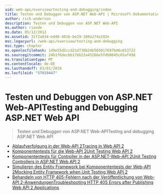 ```yaml
---
uid: web-api/overview/testing-and-debugging/index
title: Testen und Debuggen von ASP.NET Web-API | Microsoft-Dokumentation
author: rick-anderson
description: Testen und Debuggen von ASP.NET Web-API
ms.author: riande
ms.date: 05/12/2012
ms.assetid: 31f2a034-e4d0-401b-be29-209a274a192e
msc.legacyurl: /web-api/overview/testing-and-debugging
msc.type: chapter
ms.openlocfilehash: 1d9e55d5ccd21d730b24b503017697b46c653722
ms.sourcegitcommit: 24b1f6decbb17bb22a45166e5fdb0845c65af498
ms.translationtype: MT
ms.contentlocale: de-DE
ms.lasthandoff: 03/01/2019
ms.locfileid: "57019447"
---
```

<a name="testing-and-debugging-aspnet-web-api"></a><span data-ttu-id="2cebf-103">Testen und Debuggen von ASP.NET Web-API</span><span class="sxs-lookup"><span data-stu-id="2cebf-103">Testing and Debugging ASP.NET Web API</span></span>
====================
> <span data-ttu-id="2cebf-104">Testen und Debuggen von ASP.NET Web-API</span><span class="sxs-lookup"><span data-stu-id="2cebf-104">Testing and debugging ASP.NET Web API</span></span>


- [<span data-ttu-id="2cebf-105">Ablaufverfolgung in der Web-API 2</span><span class="sxs-lookup"><span data-stu-id="2cebf-105">Tracing in Web API 2</span></span>](tracing-in-aspnet-web-api.md)
- [<span data-ttu-id="2cebf-106">Komponententests für die Web-API 2</span><span class="sxs-lookup"><span data-stu-id="2cebf-106">Unit Testing Web API 2</span></span>](unit-testing-with-aspnet-web-api.md)
- [<span data-ttu-id="2cebf-107">Komponententests für Controller in der ASP.NET-Web-API 2</span><span class="sxs-lookup"><span data-stu-id="2cebf-107">Unit Testing Controllers in ASP.NET Web API 2</span></span>](unit-testing-controllers-in-web-api.md)
- [<span data-ttu-id="2cebf-108">Simulieren des Entity Framework bei Komponententests der Web-API 2</span><span class="sxs-lookup"><span data-stu-id="2cebf-108">Mocking Entity Framework when Unit Testing Web API 2</span></span>](mocking-entity-framework-when-unit-testing-aspnet-web-api-2.md)
- [<span data-ttu-id="2cebf-109">Behandeln von HTTP 405-Fehlern nach der Veröffentlichung von Web-API 2-Anwendungen</span><span class="sxs-lookup"><span data-stu-id="2cebf-109">Troubleshooting HTTP 405 Errors after Publishing Web API 2 Applications</span></span>](troubleshooting-http-405-errors-after-publishing-web-api-applications.md)
